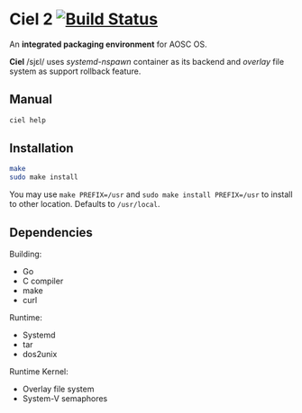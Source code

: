 # Ciel 2 [![Build Status](https://api.travis-ci.org/AOSC-Dev/ciel.svg)](https://travis-ci.org/AOSC-Dev/ciel)
An **integrated packaging environment** for AOSC OS.

**Ciel** /sjɛl/ uses *systemd-nspawn* container as its backend and *overlay* file system as support rollback feature.

## Manual

```bash
ciel help
```

## Installation

```bash
make
sudo make install
```

You may use `make PREFIX=/usr` and `sudo make install PREFIX=/usr` to install to other location. Defaults to `/usr/local`.

## Dependencies

Building:
- Go
- C compiler
- make
- curl

Runtime:
- Systemd
- tar
- dos2unix

Runtime Kernel:
- Overlay file system
- System-V semaphores

